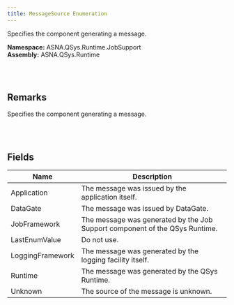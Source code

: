 ```yaml
---
title: MessageSource Enumeration
---
```


Specifies the component generating a message.

**Namespace:** ASNA.QSys.Runtime.JobSupport <br/>
**Assembly:** ASNA.QSys.Runtime

<br>
<br>

## Remarks

Specifies the component generating a message.

[//]: # ($$TODO: Complete the Remarks section.)

<br>
<br>

## Fields

| Name | Description
| --- | --- 
| Application | The message was issued by the application itself.
| DataGate | The message was issued by DataGate.
| JobFramework | The message was generated by the Job Support component of the QSys Runtime.
| LastEnumValue | Do not use.
| LoggingFramework | The message was generated by the logging facility itself.
| Runtime | The message was generated by the QSys Runtime.
| Unknown | The source of the message is unknown.

<br>
<br>

